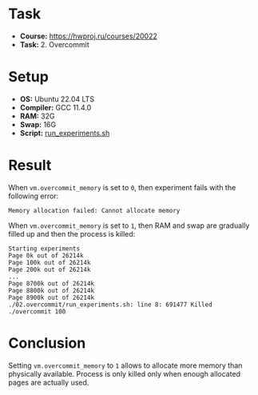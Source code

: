 # Task

- **Course:** https://hwproj.ru/courses/20022
- **Task:** 2. Overcommit

# Setup

- **OS:** Ubuntu 22.04 LTS
- **Compiler:** GCC 11.4.0
- **RAM:** 32G
- **Swap:** 16G
- **Script:** [run_experiments.sh](run_experiments.sh)

# Result

When `vm.overcommit_memory` is set to `0`, then experiment fails with the following error:
```
Memory allocation failed: Cannot allocate memory
```

When `vm.overcommit_memory` is set to `1`, then RAM and swap are gradually filled up and then the process is killed:
```
Starting experiments
Page 0k out of 26214k
Page 100k out of 26214k
Page 200k out of 26214k
...
Page 8700k out of 26214k
Page 8800k out of 26214k
Page 8900k out of 26214k
./02.overcommit/run_experiments.sh: line 8: 691477 Killed                  ./overcommit 100
```

# Conclusion

Setting `vm.overcommit_memory` to `1` allows to allocate more memory than physically available.
Process is only killed only when enough allocated pages are actually used.
